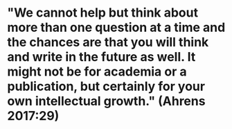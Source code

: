 # "We cannot help but think about more than one question at a time and the chances are that you will think and write in the future as well. It might not be for academia or a publication, but certainly for your own intellectual growth." (Ahrens 2017:29)